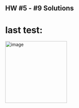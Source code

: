## HW #5 - #9 Solutions
# last test:
<img width="196" alt="image" src="https://github.com/user-attachments/assets/66471891-13ee-4de0-a98f-6aa8ca8da2ba">



